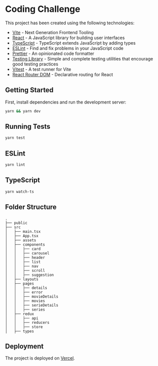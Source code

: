 # Coding Challenge

This project has been created using the following technologies:

- [Vite](https://vitejs.dev/) - Next Generation Frontend Tooling
- [React](https://reactjs.org/) - A JavaScript library for building user interfaces
- [TypeScript](https://www.typescriptlang.org/) - TypeScript extends JavaScript by adding types
- [ESLint](https://eslint.org/) - Find and fix problems in your JavaScript code
- [Prettier](https://prettier.io/) - An opinionated code formatter
- [Testing Library](https://testing-library.com/) - Simple and complete testing utilities that encourage good testing practices
- [Vitest](https://vitest.dev/guide/) - A test runner for Vite
- [React Router DOM](https://reactrouter.com/web/guides/quick-start) - Declarative routing for React

## Getting Started

First, install dependencies and run the development server:

```bash
yarn && yarn dev
```

## Running Tests

```bash
yarn test
```

## ESLint

```bash
yarn lint
```

## TypeScript

```bash
yarn watch-ts
```

## Folder Structure

```
.
├── public
├── src
│   ├── main.tsx
│   ├── App.tsx
│   ├── assets
│   ├── components
│   │   ├── card
│   │   ├── carousel
│   │   ├── header
│   │   ├── list
│   │   ├── nav
│   │   ├── scroll
│   │   ├── suggestion
│   ├── layouts
│   ├── pages
│   │   ├── details
│   │   ├── error
│   │   ├── movieDetails
│   │   ├── movies
│   │   ├── serieDetails
│   │   ├── series
│   ├── redux
│   │   ├── api
│   │   ├── reducers
│   │   ├── store
│   ├── types

```

## Deployment

The project is deployed on [Vercel](https://movie-series-orcin.vercel.app/).
